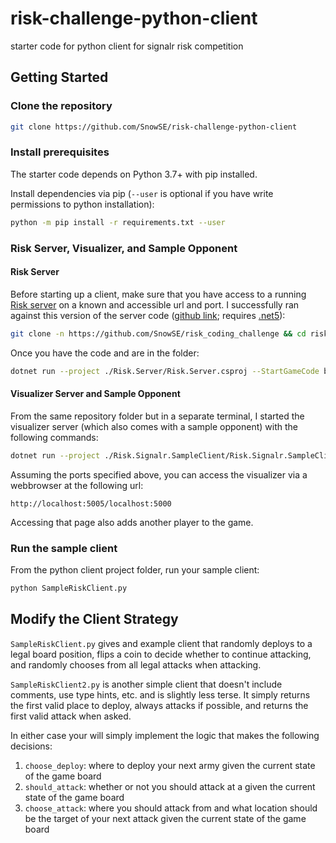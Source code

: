# risk-challenge-python-client
starter code for python client for signalr risk competition

## Getting Started

### Clone the repository
```bash
git clone https://github.com/SnowSE/risk-challenge-python-client
```
### Install prerequisites
The starter code depends on Python 3.7+ with pip installed.

Install dependencies via pip (`--user` is optional if you have write permissions to python installation):
```bash
python -m pip install -r requirements.txt --user
```

### Risk Server, Visualizer, and Sample Opponent

#### Risk Server

Before starting up a client, make sure that you have access to a running [Risk server](https://github.com/SnowSE/risk_coding_challenge/tree/signalr) on a known and accessible url and port. I successfully ran against this version of the server code ([github link](https://github.com/SnowSE/risk_coding_challenge/tree/aea14e909a5913d5e66ad20c76a0bce5c3768b28); requires [.net5](https://dotnet.microsoft.com/download)):

```bash
git clone -n https://github.com/SnowSE/risk_coding_challenge && cd risk_coding_challenge && git checkout aea14e909a5913d5e66ad20c76a0bce5c3768b28
```

Once you have the code and are in the folder:
```bash
dotnet run --project ./Risk.Server/Risk.Server.csproj --StartGameCode banana55 --urls http://localhost:5000
```

#### Visualizer Server and Sample Opponent
From the same repository folder but in a separate terminal, I started the visualizer server (which also comes with a sample opponent) with the following commands:
```bash
dotnet run --project ./Risk.Signalr.SampleClient/Risk.Signalr.SampleClient.csproj --playerName "Sample Opponent" --ServerAddress http://localhost:5000 --urls http://localhost:5005
```

Assuming the ports specified above, you can access the visualizer via a webbrowser at the following url:

`http://localhost:5005/localhost:5000`

Accessing that page also adds another player to the game.

### Run the sample client
From the python client project folder, run your sample client:

```bash
python SampleRiskClient.py
```

## Modify the Client Strategy

`SampleRiskClient.py` gives and example client that randomly deploys to a legal board position, flips a coin to decide whether to continue attacking, and randomly chooses from all legal attacks when attacking.

`SampleRiskClient2.py` is another simple client that doesn't include comments, use type hints, etc. and is slightly less terse.  It simply returns the first valid place to deploy, always attacks if possible, and returns the first valid attack when asked.

In either case your will simply implement the logic that makes the following decisions:

1. `choose_deploy`: where to deploy your next army given the current state of the game board
2. `should_attack`: whether or not you should attack at a given the current state of the game board
3. `choose_attack`: where you should attack from and what location should be the target of your next attack given the current state of the game board

